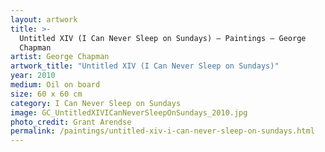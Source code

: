 ```yaml
---
layout: artwork
title: >-
  Untitled XIV (I Can Never Sleep on Sundays) — Paintings — George
  Chapman
artist: George Chapman
artwork_title: "Untitled XIV (I Can Never Sleep on Sundays)"
year: 2010
medium: Oil on board
size: 60 x 60 cm
category: I Can Never Sleep on Sundays
image: GC_UntitledXIVICanNeverSleepOnSundays_2010.jpg
photo_credit: Grant Arendse
permalink: /paintings/untitled-xiv-i-can-never-sleep-on-sundays.html
---
```

